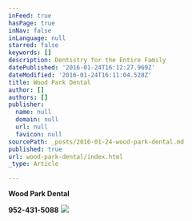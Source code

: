 ```yaml
---
inFeed: true
hasPage: true
inNav: false
inLanguage: null
starred: false
keywords: []
description: Dentistry for the Entire Family
datePublished: '2016-01-24T16:12:27.969Z'
dateModified: '2016-01-24T16:11:04.528Z'
title: Wood Park Dental
author: []
authors: []
publisher:
  name: null
  domain: null
  url: null
  favicon: null
sourcePath: _posts/2016-01-24-wood-park-dental.md
published: true
url: wood-park-dental/index.html
_type: Article

---
```

**Wood Park Dental**

**952-431-5088**
![](https://the-grid-user-content.s3-us-west-2.amazonaws.com/579252fb-86b7-424b-9490-48a9a8cacfb9.jpg)